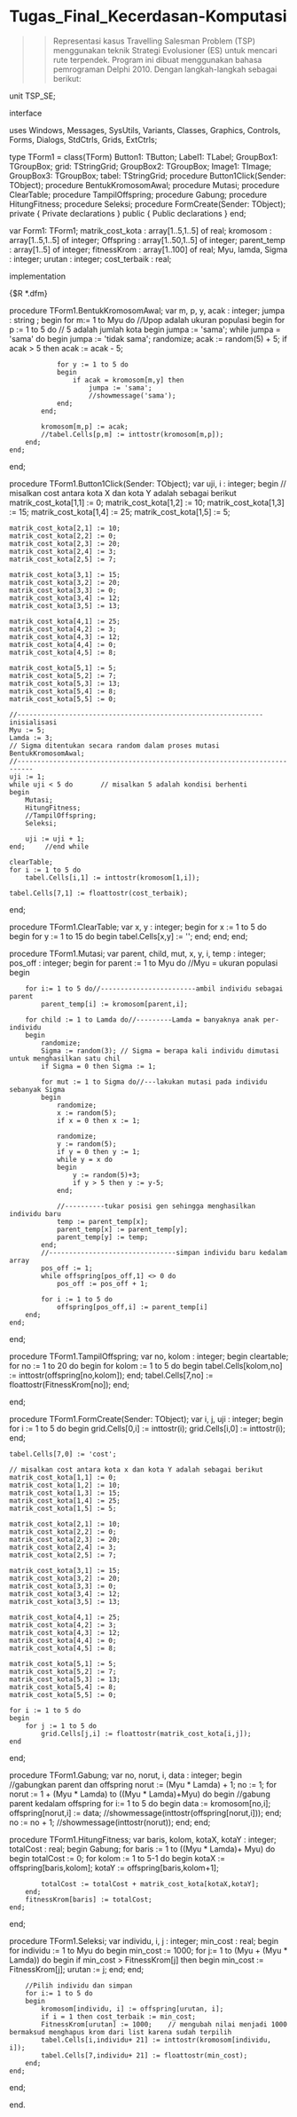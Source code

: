 # Tugas_Final_Kecerdasan-Komputasi
>>  Representasi kasus Travelling Salesman Problem (TSP) menggunakan teknik Strategi Evolusioner (ES) untuk mencari rute terpendek.
>> Program ini dibuat menggunakan bahasa pemrograman Delphi 2010. Dengan langkah-langkah sebagai berikut:

unit TSP_SE;

interface

uses
  Windows, Messages, SysUtils, Variants, Classes, Graphics, Controls, Forms,
  Dialogs, StdCtrls, Grids, ExtCtrls;

type
  TForm1 = class(TForm)
    Button1: TButton;
    Label1: TLabel;
    GroupBox1: TGroupBox;
    grid: TStringGrid;
    GroupBox2: TGroupBox;
    Image1: TImage;
    GroupBox3: TGroupBox;
    tabel: TStringGrid;
    procedure Button1Click(Sender: TObject);
    procedure BentukKromosomAwal;
    procedure Mutasi;
    procedure ClearTable;
    procedure TampilOffspring;
    procedure Gabung;
    procedure HitungFitness;
    procedure Seleksi;
    procedure FormCreate(Sender: TObject);
  private
    { Private declarations }
  public
    { Public declarations }
  end;

var
  Form1: TForm1;
  matrik_cost_kota : array[1..5,1..5] of real;
  kromosom : array[1..5,1..5] of integer;
  Offspring : array[1..50,1..5] of integer;
  parent_temp : array[1..5] of integer;
  fitnessKrom : array[1..100] of real;
  Myu, lamda, Sigma : integer;
  urutan : integer;
  cost_terbaik : real;

implementation

{$R *.dfm}

procedure TForm1.BentukKromosomAwal;
var m, p, y, acak : integer;
    jumpa : string ;
begin
    for m:= 1 to Myu do //Upop adalah ukuran populasi
    begin
        for p := 1 to 5 do // 5 adalah jumlah kota
        begin
            jumpa := 'sama';
            while jumpa = 'sama' do
            begin
                jumpa := 'tidak sama';
                randomize;
                acak := random(5) + 5;
                if acak > 5 then acak := acak - 5;

                for y := 1 to 5 do
                begin
                    if acak = kromosom[m,y] then
                        jumpa := 'sama';
                        //showmessage('sama');
                end;
            end;

            kromosom[m,p] := acak;
            //tabel.Cells[p,m] := inttostr(kromosom[m,p]);
        end;
    end;
end;

procedure TForm1.Button1Click(Sender: TObject);
var uji, i : integer;
begin
    // misalkan cost antara kota X dan kota Y adalah sebagai berikut
    matrik_cost_kota[1,1] := 0;
    matrik_cost_kota[1,2] := 10;
    matrik_cost_kota[1,3] := 15;
    matrik_cost_kota[1,4] := 25;
    matrik_cost_kota[1,5] := 5;

    matrik_cost_kota[2,1] := 10;
    matrik_cost_kota[2,2] := 0;
    matrik_cost_kota[2,3] := 20;
    matrik_cost_kota[2,4] := 3;
    matrik_cost_kota[2,5] := 7;

    matrik_cost_kota[3,1] := 15;
    matrik_cost_kota[3,2] := 20;
    matrik_cost_kota[3,3] := 0;
    matrik_cost_kota[3,4] := 12;
    matrik_cost_kota[3,5] := 13;

    matrik_cost_kota[4,1] := 25;
    matrik_cost_kota[4,2] := 3;
    matrik_cost_kota[4,3] := 12;
    matrik_cost_kota[4,4] := 0;
    matrik_cost_kota[4,5] := 8;

    matrik_cost_kota[5,1] := 5;
    matrik_cost_kota[5,2] := 7;
    matrik_cost_kota[5,3] := 13;
    matrik_cost_kota[5,4] := 8;
    matrik_cost_kota[5,5] := 0;

    //--------------------------------------------------------------inisialisasi
    Myu := 5;
    Lamda := 3;
    // Sigma ditentukan secara random dalam proses mutasi
    BentukKromosomAwal;
    //--------------------------------------------------------------------------
    uji := 1;
    while uji < 5 do       // misalkan 5 adalah kondisi berhenti
    begin
        Mutasi;
        HitungFitness;
        //TampilOffspring;
        Seleksi;

        uji := uji + 1;
    end;     //end while

    clearTable;
    for i := 1 to 5 do
        tabel.Cells[i,1] := inttostr(kromosom[1,i]);

    tabel.Cells[7,1] := floattostr(cost_terbaik);
end;

procedure TForm1.ClearTable;
var x, y : integer;
begin
    for x := 1 to 5 do
    begin
        for y := 1 to 15 do
        begin
            tabel.Cells[x,y] := '';
        end;
    end;
end;

procedure TForm1.Mutasi;
var parent, child, mut, x, y, i, temp : integer;
    pos_off : integer;
begin
    for parent := 1 to Myu do      //Myu = ukuran populasi
    begin

        for i:= 1 to 5 do//------------------------ambil individu sebagai parent
            parent_temp[i] := kromosom[parent,i];

        for child := 1 to Lamda do//---------Lamda = banyaknya anak per-individu
        begin
            randomize;
            Sigma := random(3); // Sigma = berapa kali individu dimutasi untuk menghasilkan satu chil
            if Sigma = 0 then Sigma := 1;

            for mut := 1 to Sigma do//---lakukan mutasi pada individu sebanyak Sigma
            begin
                randomize;
                x := random(5);
                if x = 0 then x := 1;

                randomize;
                y := random(5);
                if y = 0 then y := 1;
                while y = x do
                begin
                    y := random(5)+3;
                    if y > 5 then y := y-5;
                end;

                //----------tukar posisi gen sehingga menghasilkan individu baru
                temp := parent_temp[x];
                parent_temp[x] := parent_temp[y];
                parent_temp[y] := temp;
            end;
            //--------------------------------simpan individu baru kedalam array
            pos_off := 1;
            while offspring[pos_off,1] <> 0 do
                pos_off := pos_off + 1;

            for i := 1 to 5 do
                offspring[pos_off,i] := parent_temp[i]
        end;
    end;
end;

procedure TForm1.TampilOffspring;
var no, kolom : integer;
begin
    cleartable;
    for no := 1 to 20 do
    begin
        for kolom := 1 to 5 do
        begin
            tabel.Cells[kolom,no] := inttostr(offspring[no,kolom]);
        end;
        tabel.Cells[7,no] := floattostr(FitnessKrom[no]);
    end;


end;

procedure TForm1.FormCreate(Sender: TObject);
var i, j, uji : integer;
begin
    for i := 1 to 5 do
    begin
        grid.Cells[0,i] := inttostr(i);
        grid.Cells[i,0] := inttostr(i);
    end;

    tabel.Cells[7,0] := 'cost';

    // misalkan cost antara kota x dan kota Y adalah sebagai berikut
    matrik_cost_kota[1,1] := 0;
    matrik_cost_kota[1,2] := 10;
    matrik_cost_kota[1,3] := 15;
    matrik_cost_kota[1,4] := 25;
    matrik_cost_kota[1,5] := 5;

    matrik_cost_kota[2,1] := 10;
    matrik_cost_kota[2,2] := 0;
    matrik_cost_kota[2,3] := 20;
    matrik_cost_kota[2,4] := 3;
    matrik_cost_kota[2,5] := 7;

    matrik_cost_kota[3,1] := 15;
    matrik_cost_kota[3,2] := 20;
    matrik_cost_kota[3,3] := 0;
    matrik_cost_kota[3,4] := 12;
    matrik_cost_kota[3,5] := 13;

    matrik_cost_kota[4,1] := 25;
    matrik_cost_kota[4,2] := 3;
    matrik_cost_kota[4,3] := 12;
    matrik_cost_kota[4,4] := 0;
    matrik_cost_kota[4,5] := 8;

    matrik_cost_kota[5,1] := 5;
    matrik_cost_kota[5,2] := 7;
    matrik_cost_kota[5,3] := 13;
    matrik_cost_kota[5,4] := 8;
    matrik_cost_kota[5,5] := 0;

    for i := 1 to 5 do
    begin
        for j := 1 to 5 do
            grid.Cells[j,i] := floattostr(matrik_cost_kota[i,j]);
    end
end;

procedure TForm1.Gabung;
var no, norut, i, data : integer;
begin
    //gabungkan parent dan offspring
    norut := (Myu * Lamda) + 1;
    no := 1;
    for norut := 1 + (Myu * Lamda) to ((Myu * Lamda)+Myu) do
    begin
        //gabung parent kedalam offspring
        for i:= 1 to 5 do
        begin
            data := kromosom[no,i];
            offspring[norut,i] := data;
            //showmessage(inttostr(offspring[norut,i]));
        end;
        no := no + 1;
        //showmessage(inttostr(norut));
    end;
end;

procedure TForm1.HitungFitness;
var baris, kolom, kotaX, kotaY : integer;
    totalCost : real;
begin
    Gabung;
    for baris := 1 to ((Myu * Lamda)+ Myu) do
    begin
        totalCost := 0;
        for kolom := 1 to 5-1 do
        begin
            kotaX := offspring[baris,kolom];
            kotaY := offspring[baris,kolom+1];

            totalCost := totalCost + matrik_cost_kota[kotaX,kotaY];
        end;
        fitnessKrom[baris] := totalCost;
    end;
end;

procedure TForm1.Seleksi;
var individu, i, j : integer;
    min_cost : real;
begin
    for individu := 1 to Myu do
    begin
        min_cost := 1000;
        for j:= 1 to (Myu + (Myu * Lamda)) do
        begin
            if min_cost > FitnessKrom[j] then
            begin
                min_cost := FitnessKrom[j];
                urutan := j;
            end;
        end;

        //Pilih individu dan simpan
        for i:= 1 to 5 do
        begin
            kromosom[individu, i] := offspring[urutan, i];
            if i = 1 then cost_terbaik := min_cost;
            FitnessKrom[urutan] := 1000;    // mengubah nilai menjadi 1000 bermaksud menghapus krom dari list karena sudah terpilih
            tabel.Cells[i,individu+ 21] := inttostr(kromosom[individu, i]);
            tabel.Cells[7,individu+ 21] := floattostr(min_cost);
        end;
    end;
end;

end.
